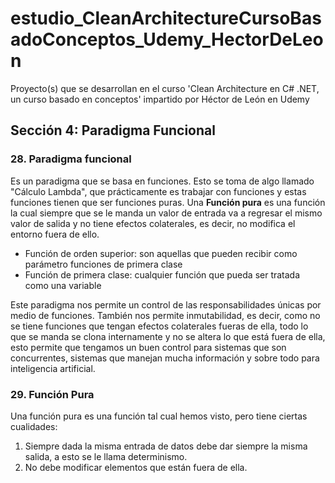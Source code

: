 # estudio_CleanArchitectureCursoBasadoConceptos_Udemy_HectorDeLeon

Proyecto(s) que se desarrollan en el curso 'Clean Architecture en C# .NET, un curso basado en conceptos' impartido por Héctor de León en Udemy

## Sección 4: Paradigma Funcional

### 28. Paradigma funcional

Es un paradigma que se basa en funciones. Esto se toma de algo llamado "Cálculo Lambda", que prácticamente es trabajar con funciones y estas funciones tienen que ser funciones puras. Una **Función pura** es una función la cual siempre que se le manda un valor de entrada va a regresar el mismo valor de salida y no tiene efectos colaterales, es decir, no modifica el entorno fuera de ello.

- Función de orden superior: son aquellas que pueden recibir como parámetro funciones de primera clase
- Función de primera clase: cualquier función que pueda ser tratada como una variable

Este paradigma nos permite un control de las responsabilidades únicas por medio de funciones. También nos permite inmutabilidad, es decir, como no se tiene funciones que tengan efectos colaterales fueras de ella, todo lo que se manda se clona internamente y no se altera lo que está fuera de ella, esto permite que tengamos un buen control para sistemas que son concurrentes, sistemas que manejan mucha información y sobre todo para inteligencia artificial.

### 29. Función Pura

Una función pura es una función tal cual hemos visto, pero tiene ciertas cualidades:

1. Siempre dada la misma entrada de datos debe dar siempre la misma salida, a esto se le llama determinismo.
2. No debe modificar elementos que están fuera de ella.
